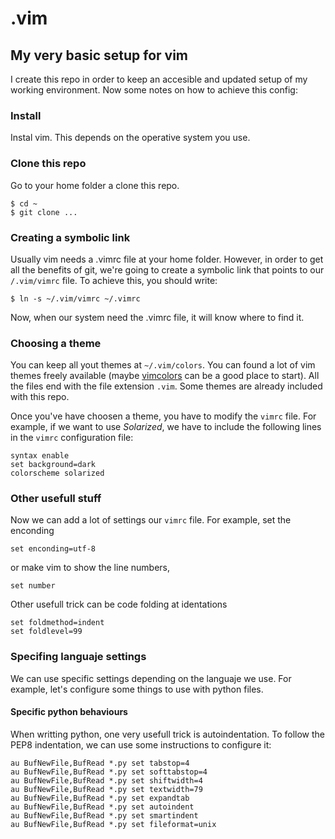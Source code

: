 # .vim
## My very basic setup for vim

I create this repo in order to keep an accesible and updated setup of my working
environment. Now some notes on how to achieve this config:

### Install

Instal vim. This depends on the operative system you use.

### Clone this repo

Go to your home folder a clone this repo.

~~~
$ cd ~
$ git clone ...
~~~

### Creating a symbolic link

Usually vim needs a .vimrc file at your home folder. However, in order to get all the benefits of git, we're going to create a symbolic link that points to our `/.vim/vimrc` file. To achieve this, you should write:

```
$ ln -s ~/.vim/vimrc ~/.vimrc
```

Now, when our system need the .vimrc file, it will know where to find it.

### Choosing a theme

You can keep all yout themes at `~/.vim/colors`. You can found a lot of vim themes freely available (maybe [vimcolors](http://vimcolors.com/) can be a good place to start). All the files end with the file extension `.vim`. Some themes are already included with this repo.

Once you've have choosen a theme, you have to modify the `vimrc` file. For example, if we want to use _Solarized_, we have to include the following lines in the `vimrc` configuration file:

```
syntax enable
set background=dark
colorscheme solarized
```

### Other usefull stuff

Now we can add a lot of settings our `vimrc` file. For example, set the enconding

```
set enconding=utf-8
```

or make vim to show the line numbers,

```
set number
```

Other usefull trick can be code folding at identations

```
set foldmethod=indent
set foldlevel=99
```

### Specifing languaje settings

We can use specific settings depending on the languaje we use. For example, let's configure some things to use with python files.

#### Specific python behaviours

When writting python, one very usefull trick is autoindentation. To follow the PEP8 indentation, we can use some instructions to configure it:

```
au BufNewFile,BufRead *.py set tabstop=4
au BufNewFile,BufRead *.py set softtabstop=4
au BufNewFile,BufRead *.py set shiftwidth=4
au BufNewFile,BufRead *.py set textwidth=79
au BufNewFile,BufRead *.py set expandtab
au BufNewFile,BufRead *.py set autoindent
au BufNewFile,BufRead *.py set smartindent
au BufNewFile,BufRead *.py set fileformat=unix
```
